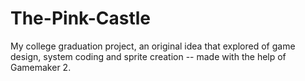 # The-Pink-Castle
My college graduation project, an original idea that explored of game design, system coding and sprite creation -- made with the help of Gamemaker 2. 
